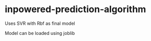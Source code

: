 # inpowered-prediction-algorithm
Uses SVR with Rbf as final model

Model can be loaded using joblib
